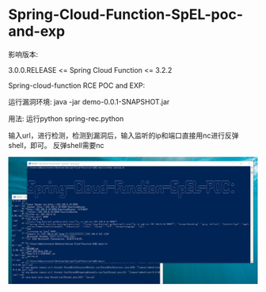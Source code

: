 # Spring-Cloud-Function-SpEL-poc-and-exp

影响版本:

3.0.0.RELEASE <= Spring Cloud Function <= 3.2.2


Spring-cloud-function RCE  POC and  EXP:

运行漏洞环境:
java -jar demo-0.0.1-SNAPSHOT.jar

用法:
运行python spring-rec.python

输入url，进行检测，检测到漏洞后，输入监听的ip和端口直接用nc进行反弹shell，即可。
反弹shell需要nc

![image](https://github.com/XUANCUN/Spring-Cloud-Function-SpEL-poc-and-exp/raw/main/2022-03-31_091503.png)

